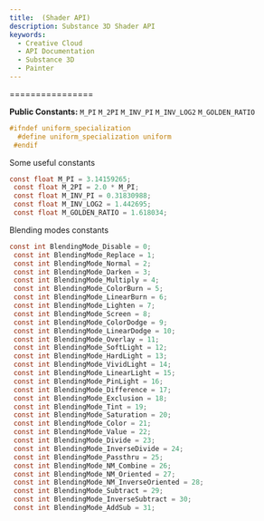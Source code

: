 ```yaml
---
title:  (Shader API)
description: Substance 3D Shader API
keywords:
  - Creative Cloud
  - API Documentation
  - Substance 3D
  - Painter
---
```














[ ](#section-0)












[ ](#section-1)


================


**Public Constants:**
`M_PI`
`M_2PI`
`M_INV_PI`
`M_INV_LOG2`
`M_GOLDEN_RATIO`





```glsl
#ifndef uniform_specialization
  #define uniform_specialization uniform
 #endif
```







[ ](#section-2)

Some useful constants





```glsl
const float M_PI = 3.14159265;
 const float M_2PI = 2.0 * M_PI;
 const float M_INV_PI = 0.31830988;
 const float M_INV_LOG2 = 1.442695;
 const float M_GOLDEN_RATIO = 1.618034;
```







[ ](#section-3)

Blending modes constants





```glsl
const int BlendingMode_Disable = 0;
 const int BlendingMode_Replace = 1;
 const int BlendingMode_Normal = 2;
 const int BlendingMode_Darken = 3;
 const int BlendingMode_Multiply = 4;
 const int BlendingMode_ColorBurn = 5;
 const int BlendingMode_LinearBurn = 6;
 const int BlendingMode_Lighten = 7;
 const int BlendingMode_Screen = 8;
 const int BlendingMode_ColorDodge = 9;
 const int BlendingMode_LinearDodge = 10;
 const int BlendingMode_Overlay = 11;
 const int BlendingMode_SoftLight = 12;
 const int BlendingMode_HardLight = 13;
 const int BlendingMode_VividLight = 14;
 const int BlendingMode_LinearLight = 15;
 const int BlendingMode_PinLight = 16;
 const int BlendingMode_Difference = 17;
 const int BlendingMode_Exclusion = 18;
 const int BlendingMode_Tint = 19;
 const int BlendingMode_Saturation = 20;
 const int BlendingMode_Color = 21;
 const int BlendingMode_Value = 22;
 const int BlendingMode_Divide = 23;
 const int BlendingMode_InverseDivide = 24;
 const int BlendingMode_Passthru = 25;
 const int BlendingMode_NM_Combine = 26;
 const int BlendingMode_NM_Oriented = 27;
 const int BlendingMode_NM_InverseOriented = 28;
 const int BlendingMode_Subtract = 29;
 const int BlendingMode_InverseSubtract = 30;
 const int BlendingMode_AddSub = 31;
 
 
```






